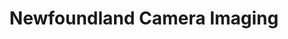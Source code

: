 ---
title: "Newfoundland Camera Imaging"
url: /st-johns/newfoundland-camera-imaging/
shop: camera
---